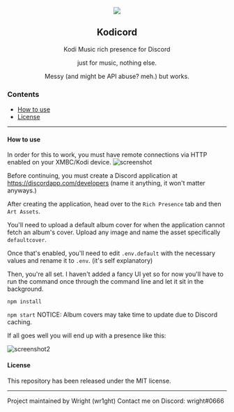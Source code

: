 <div align="center">
    <img src="https://kodi.wiki/images/thumb/4/43/Side-by-side-dark-transparent.png/300px-Side-by-side-dark-transparent.png">
    <h2>Kodicord</h2>
    <p align="center">
        <p>Kodi Music rich presence for Discord</p>
        <p>just for music, nothing else.</p>
        <p>Messy (and might be API abuse? meh.) but works.</p>
    </p>
</div>

### Contents
* [How to use](#how-to-use)
* [License](#license)
------------------

#### How to use
In order for this to work, you must have remote connections via HTTP enabled on your XMBC/Kodi device.
![screenshot](https://camo.githubusercontent.com/41cbd6038ee0b2aa91b639819fb79d38db4b4e49/68747470733a2f2f692e696d6775722e636f6d2f5779496f4d776c2e6a7067)

Before continuing, you must create a Discord application at https://discordapp.com/developers (name it anything, it won't matter anyways.)

After creating the application, head over to the `Rich Presence` tab and then `Art Assets`. 

You'll need to upload a default album cover for when the application cannot fetch an album's cover. Upload any image and name the asset specifically `defaultcover`.

Once that's enabled, you'll need to edit `.env.default` with the necessary values and rename it to `.env`. (it's self explanatory)

Then, you're all set. I haven't added a fancy UI yet so for now you'll have to run the command once through the command line and let it sit in the background.

`npm install`

`npm start`
NOTICE: Album covers may take time to update due to Discord caching.

If all goes well you will end up with a presence like this:

![screenshot2](https://user-images.githubusercontent.com/30602871/44511415-7c3c7c00-a685-11e8-890f-f85c48be2420.png)

#### License
This repository has been released under the MIT license.

------------------
<p>Project maintained by Wright (wr1ght)
Contact me on Discord: wright#0666</p>
